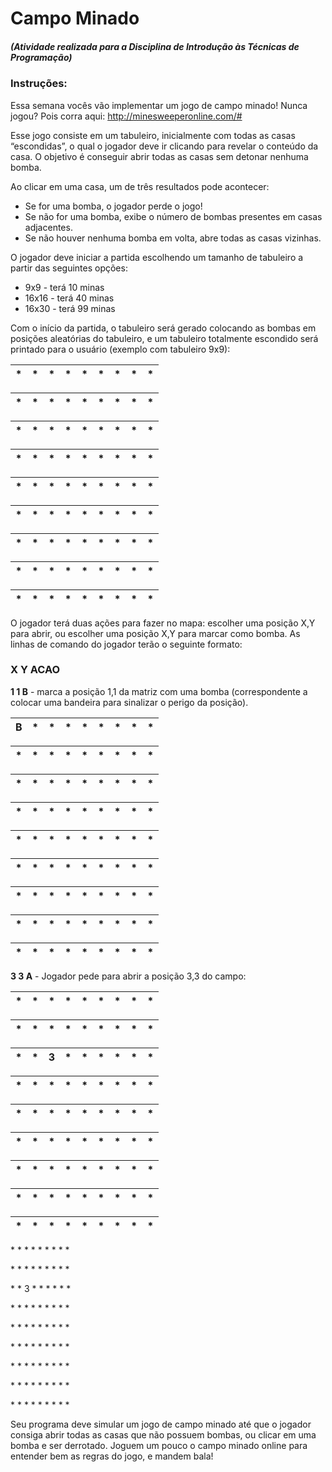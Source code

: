 # Campo Minado
##### (Atividade realizada para a Disciplina de Introdução às Técnicas de Programação)

### Instruções:

Essa semana vocês vão implementar um jogo de campo minado! Nunca jogou? Pois
corra aqui: http://minesweeperonline.com/#

Esse jogo consiste em um tabuleiro, inicialmente com todas as casas “escondidas”,
o qual o jogador deve ir clicando para revelar o conteúdo da casa. O objetivo é conseguir
abrir todas as casas sem detonar nenhuma bomba.

Ao clicar em uma casa, um de três resultados pode acontecer:
* Se for uma bomba, o jogador perde o jogo!
* Se não for uma bomba, exibe o número de bombas presentes em casas adjacentes.
* Se não houver nenhuma bomba em volta, abre todas as casas vizinhas.

O jogador deve iniciar a partida escolhendo um tamanho de tabuleiro a partir das
seguintes opções:
* 9x9 - terá 10 minas
* 16x16 - terá 40 minas
* 16x30 - terá 99 minas

Com o início da partida, o tabuleiro será gerado colocando as bombas em posições
aleatórias do tabuleiro, e um tabuleiro totalmente escondido será printado para o usuário
(exemplo com tabuleiro 9x9):

\* | \* | \* | \* | \* | \* | \* | \* | \*
---|----|----|----|----|----|----|----|---

\* | \* | \* | \* | \* | \* | \* | \* | \*
---|----|----|----|----|----|----|----|---

\* | \* | \* | \* | \* | \* | \* | \* | \*
---|----|----|----|----|----|----|----|---

\* | \* | \* | \* | \* | \* | \* | \* | \*
---|----|----|----|----|----|----|----|---

\* | \* | \* | \* | \* | \* | \* | \* | \*
---|----|----|----|----|----|----|----|---

\* | \* | \* | \* | \* | \* | \* | \* | \*
---|----|----|----|----|----|----|----|---

\* | \* | \* | \* | \* | \* | \* | \* | \*
---|----|----|----|----|----|----|----|---

\* | \* | \* | \* | \* | \* | \* | \* | \*
---|----|----|----|----|----|----|----|---

\* | \* | \* | \* | \* | \* | \* | \* | \*
---|----|----|----|----|----|----|----|---

O jogador terá duas ações para fazer no mapa: escolher uma posição X,Y para abrir,
ou escolher uma posição X,Y para marcar como bomba. As linhas de comando do jogador
terão o seguinte formato: 
### X Y ACAO
  
**1 1 B** - marca a posição 1,1 da matriz com uma bomba (correspondente a colocar uma
bandeira para sinalizar o perigo da posição).

B | \* | \* | \* | \* | \* | \* | \* | \*
---|----|----|----|----|----|----|----|---

\* | \* | \* | \* | \* | \* | \* | \* | \*
---|----|----|----|----|----|----|----|---

\* | \* | \* | \* | \* | \* | \* | \* | \*
---|----|----|----|----|----|----|----|---

\* | \* | \* | \* | \* | \* | \* | \* | \*
---|----|----|----|----|----|----|----|---

\* | \* | \* | \* | \* | \* | \* | \* | \*
---|----|----|----|----|----|----|----|---

\* | \* | \* | \* | \* | \* | \* | \* | \*
---|----|----|----|----|----|----|----|---

\* | \* | \* | \* | \* | \* | \* | \* | \*
---|----|----|----|----|----|----|----|---

\* | \* | \* | \* | \* | \* | \* | \* | \*
---|----|----|----|----|----|----|----|---

\* | \* | \* | \* | \* | \* | \* | \* | \*
---|----|----|----|----|----|----|----|---

**3 3 A** - Jogador pede para abrir a posição 3,3 do campo:


\* | \* | \* | \* | \* | \* | \* | \* | \*
---|----|----|----|----|----|----|----|---

\* | \* | \* | \* | \* | \* | \* | \* | \*
---|----|----|----|----|----|----|----|---

\* | \* | 3 | \* | \* | \* | \* | \* | \*
---|----|----|----|----|----|----|----|---

\* | \* | \* | \* | \* | \* | \* | \* | \*
---|----|----|----|----|----|----|----|---

\* | \* | \* | \* | \* | \* | \* | \* | \*
---|----|----|----|----|----|----|----|---

\* | \* | \* | \* | \* | \* | \* | \* | \*
---|----|----|----|----|----|----|----|---

\* | \* | \* | \* | \* | \* | \* | \* | \*
---|----|----|----|----|----|----|----|---

\* | \* | \* | \* | \* | \* | \* | \* | \*
---|----|----|----|----|----|----|----|---

\* | \* | \* | \* | \* | \* | \* | \* | \*
---|----|----|----|----|----|----|----|---


\* \* \* \* \* \* \* \* \*

\* \* \* \* \* \* \* \* \*

\* \* 3 \* \* \* \* \* \*

\* \* \* \* \* \* \* \* \*

\* \* \* \* \* \* \* \* \*

\* \* \* \* \* \* \* \* \*

\* \* \* \* \* \* \* \* \*

\* \* \* \* \* \* \* \* \*

\* \* \* \* \* \* \* \* \*

Seu programa deve simular um jogo de campo minado até que o jogador consiga
abrir todas as casas que não possuem bombas, ou clicar em uma bomba e ser derrotado.
Joguem um pouco o campo minado online para entender bem as regras do jogo, e mandem
bala!
